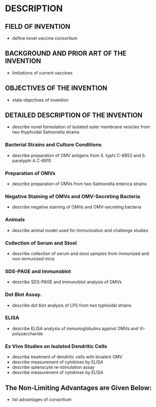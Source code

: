 # DESCRIPTION

## FIELD OF INVENTION

- define novel vaccine consortium

## BACKGROUND AND PRIOR ART OF THE INVENTION

- limitations of current vaccines

## OBJECTIVES OF THE INVENTION

- state objectives of invention

## DETAILED DESCRIPTION OF THE INVENTION

- describe novel formulation of isolated outer membrane vesicles from two thyphoidal Salmonella strains

### Bacterial Strains and Culture Conditions

- describe preparation of OMV antigens from S. typhi C-6953 and S. paratyphi A C-6915

### Preparation of OMVs

- describe preparation of OMVs from two Salmonella enterica strains

### Negative Staining of OMVs and OMV-Secreting Bacteria

- describe negative staining of OMVs and OMV-secreting bacteria

### Animals

- describe animal model used for immunization and challenge studies

### Collection of Serum and Stool

- describe collection of serum and stool samples from immunized and non-immunized mice

### SDS-PAGE and Immunoblot

- describe SDS-PAGE and immunoblot analysis of OMVs

### Dot Blot Assay.

- describe dot blot analysis of LPS from two typhoidal strains

### ELISA

- describe ELISA analysis of immunoglobulins against OMVs and Vi-polysaccharide

### Ex Vivo Studies on Isolated Dendritic Cells

- describe treatment of dendritic cells with bivalent OMV
- describe measurement of cytokines by ELISA
- describe splenocyte re-stimulation assay
- describe measurement of cytokines by ELISA

## The Non-Limiting Advantages are Given Below:

- list advantages of consortium

